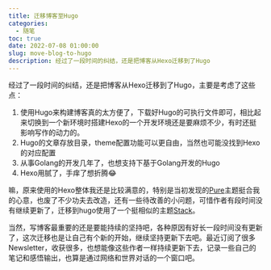 ```yaml
---
title: 迁移博客至Hugo
categories:
  - 随笔
toc: true
date: 2022-07-08 01:00:00
slug: move-blog-to-hugo
description: 经过了一段时间的纠结，还是把博客从Hexo迁移到了Hugo
---
```


经过了一段时间的纠结，还是把博客从Hexo迁移到了Hugo，主要是考虑了这些点：
1. 使用Hugo来构建博客真的太方便了，下载好Hugo的可执行文件即可，相比起来切换到一个新环境时搭建Hexo的一个开发环境还是要麻烦不少，有时还挺影响写作的动力的。
2. Hugo的文章存放目录，theme配置功能可以更自由，当然也可能没找到Hexo的对应配置
3. 从事Golang的开发几年了，也想支持下基于Golang开发的Hugo
4. Hexo用腻了，手痒了想折腾😂

嘛，原来使用的Hexo整体我还是比较满意的，特别是当初发现的[Pure](https://github.com/cofess/hexo-theme-pure/)主题挺合我的心意，也废了不少功夫去改造，还有一些待改善的小问题，可惜作者有段时间没有继续更新了，迁移到hugo使用了一个挺相似的主题[Stack](https://github.com/CaiJimmy/hugo-theme-stack)。

当然，写博客最重要的还是要能持续的坚持吧，各种原因有好长一段时间没有更新了，这次迁移也是让自己有个新的开始，继续坚持更新下去吧。最近订阅了很多Newsletter，收获很多，也想能像这些作者一样持续更新下去，记录一些自己的笔记和感悟输出，也算是通过网络和世界对话的一个窗口吧。
